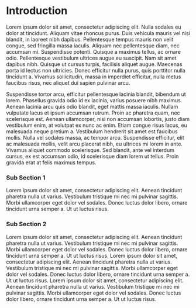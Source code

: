 # Introduction
Lorem ipsum dolor sit amet, consectetur adipiscing elit. Nulla sodales eu dolor at tincidunt. Aliquam vitae rhoncus purus. Duis vehicula mauris vel nisi blandit, in laoreet nibh dapibus. Pellentesque tempus mauris non velit congue, sed fringilla massa iaculis. Aliquam nec pellentesque diam, nec accumsan mi. Suspendisse potenti. Quisque a maximus tellus, ac ornare odio. Pellentesque vestibulum ultrices augue eu suscipit. Nam sit amet dapibus nibh. Quisque ut cursus turpis, facilisis aliquet augue. Maecenas porta id lectus non ultricies. Donec efficitur nulla purus, quis porttitor nulla tincidunt a. Vivamus sollicitudin, massa in imperdiet efficitur, nulla metus faucibus risus, nec aliquet dui sapien pulvinar arcu.

Suspendisse tortor arcu, efficitur pellentesque lacinia blandit, bibendum ut lorem. Phasellus gravida odio id ex lacinia, varius posuere nibh maximus. Aenean lacinia arcu quis odio blandit, eget mattis massa iaculis. Nullam vulputate lacus et ipsum accumsan rutrum. Proin ac pharetra quam, nec scelerisque est. Aenean ullamcorper, nisi non accumsan lobortis, justo diam vestibulum enim, at volutpat ex nunc ac enim. Etiam congue risus lacus, eu malesuada neque pretium a. Vestibulum hendrerit sit amet est faucibus mollis. Nulla vel sodales massa, ac tempor arcu. Suspendisse efficitur, elit ac malesuada mollis, velit arcu placerat nibh, eu ultrices mi lorem in ante. Vivamus aliquet commodo scelerisque. Sed blandit, ante vel interdum cursus, ex est accumsan odio, id scelerisque diam lorem ut tellus. Proin gravida erat at felis maximus tempus.

### Sub Section 1
Lorem ipsum dolor sit amet, consectetur adipiscing elit. Aenean tincidunt pharetra nulla ut varius. Vestibulum tristique mi nec mi pulvinar sagittis. Morbi ullamcorper eget dolor vel sodales. Donec luctus dolor libero, ornare tincidunt urna semper a. Ut ut luctus risus.

### Sub Section 2
Lorem ipsum dolor sit amet, consectetur adipiscing elit. Aenean tincidunt pharetra nulla ut varius. Vestibulum tristique mi nec mi pulvinar sagittis. Morbi ullamcorper eget dolor vel sodales. Donec luctus dolor libero, ornare tincidunt urna semper a. Ut ut luctus risus.
Lorem ipsum dolor sit amet, consectetur adipiscing elit. Aenean tincidunt pharetra nulla ut varius. Vestibulum tristique mi nec mi pulvinar sagittis. Morbi ullamcorper eget dolor vel sodales. Donec luctus dolor libero, ornare tincidunt urna semper a. Ut ut luctus risus.
Lorem ipsum dolor sit amet, consectetur adipiscing elit. Aenean tincidunt pharetra nulla ut varius. Vestibulum tristique mi nec mi pulvinar sagittis. Morbi ullamcorper eget dolor vel sodales. Donec luctus dolor libero, ornare tincidunt urna semper a. Ut ut luctus risus.